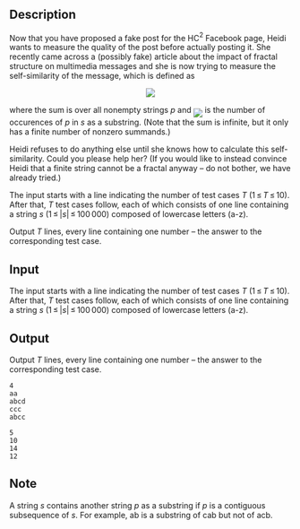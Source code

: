 ## Description

<div><p>Now that you have proposed a fake post for the HC<span class="tex-span"><sup class="upper-index">2</sup></span> Facebook page, Heidi wants to measure the quality of the post before actually posting it. She recently came across a (possibly fake) article about the impact of fractal structure on multimedia messages and she is now trying to measure the self-similarity of the message, which is defined as</p><center class="tex-equation"><img align="middle" class="tex-formula" src="file://v2OTQYbD.png" style="max-width: 100.0%;max-height: 100.0%;"></center><p>where the sum is over all nonempty strings <span class="tex-span"><i>p</i></span> and <img align="middle" class="tex-formula" src="file://1sNRg7YH.png" style="max-width: 100.0%;max-height: 100.0%;"> is the number of occurences of <span class="tex-span"><i>p</i></span> in <span class="tex-span"><i>s</i></span> as a <span class="tex-font-style-bf">substring</span>. (Note that the sum is infinite, but it only has a finite number of nonzero summands.)</p><p>Heidi refuses to do anything else until she knows how to calculate this self-similarity. Could you please help her? (If you would like to instead convince Heidi that a finite string cannot be a fractal anyway – do not bother, we have already tried.)</p></div><div class="input-specification"><p>The input starts with a line indicating the number of test cases <span class="tex-span"><i>T</i></span> (<span class="tex-span">1 ≤ <i>T</i> ≤ 10</span>). After that, <span class="tex-span"><i>T</i></span> test cases follow, each of which consists of one line containing a string <span class="tex-span"><i>s</i></span> (<span class="tex-span">1 ≤ |<i>s</i>| ≤ 100 000</span>) composed of lowercase letters (<span class="tex-font-style-tt">a</span>-<span class="tex-font-style-tt">z</span>).</p></div><div class="output-specification"><p>Output <span class="tex-span"><i>T</i></span> lines, every line containing one number – the answer to the corresponding test case.</p></div>

## Input

<p>The input starts with a line indicating the number of test cases <span class="tex-span"><i>T</i></span> (<span class="tex-span">1 ≤ <i>T</i> ≤ 10</span>). After that, <span class="tex-span"><i>T</i></span> test cases follow, each of which consists of one line containing a string <span class="tex-span"><i>s</i></span> (<span class="tex-span">1 ≤ |<i>s</i>| ≤ 100 000</span>) composed of lowercase letters (<span class="tex-font-style-tt">a</span>-<span class="tex-font-style-tt">z</span>).</p>

## Output

<p>Output <span class="tex-span"><i>T</i></span> lines, every line containing one number – the answer to the corresponding test case.</p>





```input1
4
aa
abcd
ccc
abcc

```




```output1
5
10
14
12

```



## Note

<p>A string <span class="tex-span"><i>s</i></span> contains another string <span class="tex-span"><i>p</i></span> as a substring if <span class="tex-span"><i>p</i></span> is a contiguous subsequence of <span class="tex-span"><i>s</i></span>. For example, <span class="tex-font-style-tt">ab</span> is a substring of <span class="tex-font-style-tt">cab</span> but not of <span class="tex-font-style-tt">acb</span>.</p>

